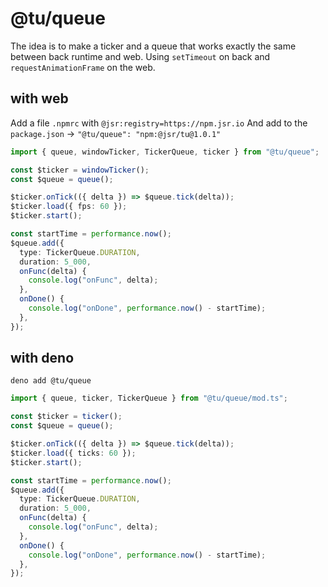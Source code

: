 # @tu/queue

The idea is to make a ticker and a queue that works exactly the same between back runtime and web.
Using `setTimeout` on back and `requestAnimationFrame` on the web.

## with web

Add a file `.npmrc` with `@jsr:registry=https://npm.jsr.io`
And add to the `package.json` -> `"@tu/queue": "npm:@jsr/tu@1.0.1"`

```ts
import { queue, windowTicker, TickerQueue, ticker } from "@tu/queue";

const $ticker = windowTicker();
const $queue = queue();

$ticker.onTick(({ delta }) => $queue.tick(delta));
$ticker.load({ fps: 60 });
$ticker.start();

const startTime = performance.now();
$queue.add({
  type: TickerQueue.DURATION,
  duration: 5_000,
  onFunc(delta) {
    console.log("onFunc", delta);
  },
  onDone() {
    console.log("onDone", performance.now() - startTime);
  },
});
```

## with deno

`deno add @tu/queue`

```ts
import { queue, ticker, TickerQueue } from "@tu/queue/mod.ts";

const $ticker = ticker();
const $queue = queue();

$ticker.onTick(({ delta }) => $queue.tick(delta));
$ticker.load({ ticks: 60 });
$ticker.start();

const startTime = performance.now();
$queue.add({
  type: TickerQueue.DURATION,
  duration: 5_000,
  onFunc(delta) {
    console.log("onFunc", delta);
  },
  onDone() {
    console.log("onDone", performance.now() - startTime);
  },
});
```

